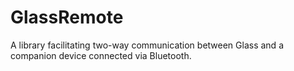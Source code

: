 GlassRemote
===========

A library facilitating two-way communication between Glass and a companion device connected via Bluetooth.
